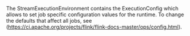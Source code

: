The StreamExecutionEnvironment contains the ExecutionConfig which allows to set job specific configuration values for the runtime. To change the defaults that affect all jobs, see <Configuration>(https://ci.apache.org/projects/flink/flink-docs-master/ops/config.html).
